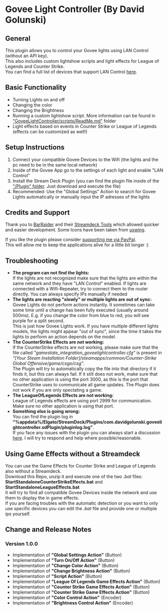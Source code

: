 # Govee Light Controller (By David Golunski)
## General
This plugin allows you to control your Govee lights using LAN Control (without an API key).  
This also includes custom lightshow scripts and light effects for League of Legends and Counter Strike.  
You can find a full list of devices that support LAN Control [here](https://app-h5.govee.com/user-manual/wlan-guide).

## Basic Functionality
- Turning Lights on and off
- Changing the color
- Changing the Brightness
- Running a custom lightshow script. More information can be found in ["GoveeLightController/scripts/ReadMe.md"](https://github.com/DavidGolunski/GoveeLightController/tree/main/GoveeLightController/scripts) folder
- Light effects based on events in Counter Strike or League of Legends (effects can be customized as well!)

## Setup Instructions
1. Connect your compatible Govee Devices to the Wifi (the lights and the pc need to be in the same local network)
2. Inside of the Govee App go to the settings of each light and enable "LAN Control"
3. Install the Stream Deck Plugin (you can find the plugin file inside of the ["/Plugin" folder](https://github.com/DavidGolunski/GoveeLightController/blob/main/Plugin/com.davidgolunski.goveelightcontroller.streamDeckPlugin). Just download and execute the file)
4. Recommended: Use the "Global Settings" Action to search for Govee Lights automatically or manually input the IP adresses of the lights

## Credits and Support
Thank you to [BarRaider](https://barraider.com/) and their [Streamdeck Tools](https://github.com/BarRaider/streamdeck-tools) which allowed quicker and easier development.
Some Icons have been taken from [uxwing](https://uxwing.com/).

If you like the plugin please consider [supporting me via PayPal](https://www.paypal.com/donate/?hosted_button_id=ZN3URG59JBRVJ).   
This will allow me to keep the applications alive for a little bit longer :)

## Troubleshooting
- __The program can not find the lights:__  
If the lights are not recognized make sure that the lights are within the same network and they have "LAN Control" enabled. If lights are connected with a Wifi-Repeater, try to connect them to the router directly.
You can always specify IPs manually if needed
- __The lights are reacting "slowly" or multiple lights are out of sync:__  
Govee Lights do not perform actions instantly. It sometimes can take some time until a change has been fully executed (usually around 500ms). E.g. if you change the color from blue to red, you will see purple for a split second.  
This is just how Govee Lights work. If you have multiple different lights models, the lights might appear "out of sync", since the time it takes the lights to perform an action depends on the model.
- __The CounterStrike Effects are not working:__  
If the CounterStrike effects are not working, please make sure that the file called _"gamestate_integration_goveelightcontroller.cfg"_ is present in _"[Your Steam Installation Folder]/steamapps/common/Counter-Strike Global Offensive/game/csgo/csg"_.  
The Plugin will try to automatically copy the file into that directory if it finds it, but this can always fail.
If it still does not work, make sure that no other application is using the port 3000, as this is the port that CounterStrike uses to communicate all game updates.
The Plugin does not work if you are only spectating a game.
- __The LeagueOfLegends Effects are not working:__  
League of Legends effects are using port 2999 for communication. Make sure no other application is using that port.
- __Something else is going wrong:__  
You can find the plugin log in __"%appdata%/Elgato/StreamDeck/Plugins/com.davidgolunski.goveelightcontroller.sdPlugin/pluginlog.log"__.  
If you face any issues with the plugin you can always start a discussion [here](https://github.com/DavidGolunski/GoveeLightController/discussions). I will try to respond and help where possible/reasonable.

## Using Game Effects without a Streamdeck
You can use the Game Effects for Counter Strike and League of Legends also without a Streamdeck.  
Download this Repo, unzip it and execute one of the two _.bat_ files:  
__StartStandaloneCounterStrikeEffects.bat__ and __StartStandaloneLeagueEffects.bat__  
It will try to find all compatible Govee Devices inside the network and use them to display the in game effects.  
If you are facing troubles with the automatic detection or you want to only use specific devices you can edit the _.bat_ file and provide one or multiple ips yourself.


## Change and Release Notes
### Version 1.0.0
- Implementation of __"Global Settings Action"__ (Button)
- Implementation of __"Turn On/Off Action"__ (Button)
- Implementation of __"Change Color Action"__ (Button) 
- Implementation of __"Change Brightness Action"__ (Button) 
- Implementation of __"Script Action"__ (Button) 
- Implementation of __"League Of Legends Game Effects Action"__ (Button) 
- Implementation of __"Counter Strike Game Effects Action"__ (Button) 
- Implementation of __"Counter Strike Game Effects Action"__ (Button) 
- Implementation of __"Color Control Action"__ (Encoder) 
- Implementation of __"Brightness Control Action"__ (Encoder) 